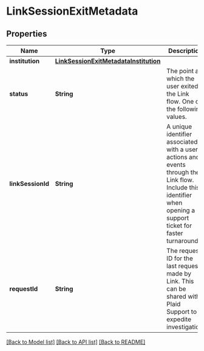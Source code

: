 # LinkSessionExitMetadata

## Properties
Name | Type | Description | Notes
------------ | ------------- | ------------- | -------------
**institution** | [**LinkSessionExitMetadataInstitution**](LinkSessionExitMetadataInstitution.md) |  | [optional] 
**status** | **String** | The point at which the user exited the Link flow. One of the following values. | [optional] 
**linkSessionId** | **String** | A unique identifier associated with a user&#39;s actions and events through the Link flow. Include this identifier when opening a support ticket for faster turnaround. | [optional] 
**requestId** | **String** | The request ID for the last request made by Link. This can be shared with Plaid Support to expedite investigation. | [optional] 

[[Back to Model list]](../README.md#documentation-for-models) [[Back to API list]](../README.md#documentation-for-api-endpoints) [[Back to README]](../README.md)


